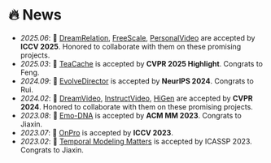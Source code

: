 # 🔥 News
- *2025.06*: 🎉 [DreamRelation](https://arxiv.org/abs/2503.07602), [FreeScale](https://arxiv.org/abs/2412.09626), [PersonalVideo](https://arxiv.org/abs/2411.17048) are accepted by **ICCV 2025**. Honored to collaborate with them on these promising projects.
- *2025.03*: 🎉 [TeaCache](https://arxiv.org/abs/2411.19108) is accepted by **CVPR 2025 Highlight**. Congrats to Feng.
- *2024.09*: 🎉 [EvolveDirector](https://arxiv.org/abs/2410.07133) is accepted by **NeurIPS 2024**. Congrats to Rui.
- *2024.02*: 🎉 [DreamVideo](https://openaccess.thecvf.com/content/CVPR2024/html/Wei_DreamVideo_Composing_Your_Dream_Videos_with_Customized_Subject_and_Motion_CVPR_2024_paper.html), [InstructVideo](https://openaccess.thecvf.com/content/CVPR2024/html/Yuan_InstructVideo_Instructing_Video_Diffusion_Models_with_Human_Feedback_CVPR_2024_paper.html), [HiGen](https://openaccess.thecvf.com/content/CVPR2024/html/Qing_Hierarchical_Spatio-temporal_Decoupling_for_Text-to-Video_Generation_CVPR_2024_paper.html) are accepted by **CVPR 2024**. Honored to collaborate with them on these promising projects.
- *2023.08*: 🎉 [Emo-DNA](https://dl.acm.org/doi/abs/10.1145/3581783.3611704) is accepted by **ACM MM 2023**. Congrats to Jiaxin.
- *2023.07*: 🎉 [OnPro](https://openaccess.thecvf.com/content/ICCV2023/html/Wei_Online_Prototype_Learning_for_Online_Continual_Learning_ICCV_2023_paper.html) is accepted by **ICCV 2023**.
- *2023.02*: 🎉 [Temporal Modeling Matters](https://ieeexplore.ieee.org/abstract/document/10096370) is accepted by ICASSP 2023. Congrats to Jiaxin.